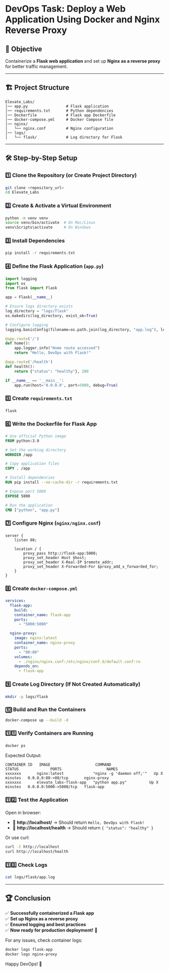 # DevOps Task: Deploy a Web Application Using Docker and Nginx Reverse Proxy

## 📌 Objective
Containerize a **Flask web application** and set up **Nginx as a reverse proxy** for better traffic management.

---

## 🏗️ Project Structure
```
Elevate_Labs/
│── app.py                 # Flask application
│── requirements.txt       # Python dependencies
│── Dockerfile             # Flask app Dockerfile
│── docker-compose.yml     # Docker Compose file
│── nginx/
│   └── nginx.conf         # Nginx configuration
│── logs/
│   └── flask/             # Log directory for Flask
```

---

## 🛠️ Step-by-Step Setup

### 1️⃣ Clone the Repository (or Create Project Directory)
```bash
git clone <repository_url>
cd Elevate_Labs
```

### 2️⃣ Create & Activate a Virtual Environment
```bash
python -m venv venv
source venv/bin/activate  # On Mac/Linux
venv\Scripts\activate     # On Windows
```

### 3️⃣ Install Dependencies
```bash
pip install -r requirements.txt
```

### 4️⃣ Define the Flask Application (`app.py`)
```python
import logging
import os
from flask import Flask

app = Flask(__name__)

# Ensure logs directory exists
log_directory = "logs/flask"
os.makedirs(log_directory, exist_ok=True)

# Configure logging
logging.basicConfig(filename=os.path.join(log_directory, "app.log"), level=logging.INFO)

@app.route('/')
def home():
    app.logger.info("Home route accessed")
    return "Hello, DevOps with Flask!"

@app.route('/health')
def health():
    return {"status": "healthy"}, 200

if __name__ == '__main__':
    app.run(host='0.0.0.0', port=5000, debug=True)
```

### 5️⃣ Create `requirements.txt`
```
flask
```

### 6️⃣ Write the Dockerfile for Flask App
```dockerfile
# Use official Python image
FROM python:3.9

# Set the working directory
WORKDIR /app

# Copy application files
COPY . /app

# Install dependencies
RUN pip install --no-cache-dir -r requirements.txt

# Expose port 5000
EXPOSE 5000

# Run the application
CMD ["python", "app.py"]
```

### 7️⃣ Configure Nginx (`nginx/nginx.conf`)
```nginx
server {
    listen 80;

    location / {
        proxy_pass http://flask-app:5000;
        proxy_set_header Host $host;
        proxy_set_header X-Real-IP $remote_addr;
        proxy_set_header X-Forwarded-For $proxy_add_x_forwarded_for;
    }
}
```

### 8️⃣ Create `docker-compose.yml`
```yaml
services:
  flask-app:
    build: .
    container_name: flask-app
    ports:
      - "5000:5000"

  nginx-proxy:
    image: nginx:latest
    container_name: nginx-proxy
    ports:
      - "80:80"
    volumes:
      - ./nginx/nginx.conf:/etc/nginx/conf.d/default.conf:ro
    depends_on:
      - flask-app
```

### 9️⃣ Create Log Directory (If Not Created Automatically)
```bash
mkdir -p logs/flask
```

### 🔟 Build and Run the Containers
```bash
docker-compose up --build -d
```

### 1️⃣1️⃣ Verify Containers are Running
```bash
docker ps
```
Expected Output:
```
CONTAINER ID   IMAGE                    COMMAND                  STATUS              PORTS                    NAMES
xxxxxxx       nginx:latest             "nginx -g 'daemon off;'"   Up X minutes   0.0.0.0:80->80/tcp       nginx-proxy
xxxxxxx       elevate_labs-flask-app   "python app.py"          Up X minutes   0.0.0.0:5000->5000/tcp   flask-app
```

### 1️⃣2️⃣ Test the Application
Open in browser:
- 🔗 **http://localhost/** → Should return `Hello, DevOps with Flask!`
- 🔗 **http://localhost/health** → Should return `{ "status": "healthy" }`

Or use curl:
```bash
curl -I http://localhost
curl http://localhost/health
```

### 1️⃣3️⃣ Check Logs
```bash
cat logs/flask/app.log
```

---

## 🏆 Conclusion
✅ **Successfully containerized a Flask app**  
✅ **Set up Nginx as a reverse proxy**  
✅ **Ensured logging and best practices**  
✅ **Now ready for production deployment!** 🚀

For any issues, check container logs:
```bash
docker logs flask-app
docker logs nginx-proxy
```

Happy DevOps! 🎉